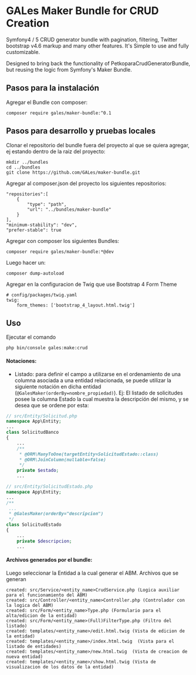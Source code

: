 # GALes Maker Bundle for CRUD Creation

Symfony4 / 5 CRUD generator bundle with pagination, filtering, Twitter bootstrap v4.6 markup and many other features. 
It's Simple to use and fully customizable.

Designed to bring back the functionality of PetkoparaCrudGeneratorBundle, but reusing the logic from Symfony's Maker Bundle.

## Pasos para la instalación

Agregar el Bundle con composer:

    composer require gales/maker-bundle:^0.1

## Pasos para desarrollo y pruebas locales
Clonar el repositorio del bundle fuera del proyecto al que se quiera agregar, ej estando dentro de la raiz del proyecto:

    mkdir ../bundles
    cd ../bundles
    git clone https://github.com/GALes/maker-bundle.git

Agregar al composer.json del proyecto los siguientes repositorios:

    "repositories":[
        {
            "type": "path",
            "url": "../bundles/maker-bundle"
        }
    ],
    "minimum-stability": "dev",
    "prefer-stable": true
    
Agregar con composer los siguientes Bundles:

    composer require gales/maker-bundle:*@dev

Luego hacer un:

    composer dump-autoload

Agregar en la configuracion de Twig que use Bootstrap 4 Form Theme

    # config/packages/twig.yaml
    twig:
        form_themes: ['bootstrap_4_layout.html.twig']
        
## Uso
Ejecutar el comando 

    php bin/console gales:make:crud

#### Notaciones:
- Listado: para definir el campo a utilizarse en el ordenamiento de una columna asociada a una entidad relacionada, 
  se puede utilizar la siguiente notación en dicha entidad (`@GalesMaker(orderBy=nombre_propiedad)`). Ej: El listado de 
  solicitudes posee la columna Estado la cual muestra la descripción del mismo, y se desea que se ordene por esta:

```php
// src/Entity/Solicitud.php
namespace App\Entity;
...
class SolicitudBanco
{
    ...
    /**
     * @ORM\ManyToOne(targetEntity=SolicitudEstado::class)
     * @ORM\JoinColumn(nullable=false)
     */
    private $estado;
    ...
```

```php
// src/Entity/SolicitudEstado.php
namespace App\Entity;
...
/**
 ...
 * @GalesMaker(orderBy="descripcion")
 */
class SolicitudEstado
{
    ...
    private $descripcion;
    ...

```
  

#### Archivos generados por el bundle:

Luego seleccionar la Entidad a la cual generar el ABM. Archivos que se generan

    created: src/Service/<entity_name>CrudService.php (Logica auxiliar para el funcionamiento del ABM)
    created: src/Controller/<entity_name>Controller.php (Controlador con la logica del ABM)
    created: src/Form/<entity_name>Type.php (Formulario para el alta/edicion de la entidad)
    created: src/Form/<entity_name>(Full)FilterType.php (Filtro del listado)
    created: templates/<entity_name>/edit.html.twig (Vista de edicion de la entidad)
    created: templates/<entity_name>/index.html.twig  (Vista para el listado de entidades)
    created: templates/<entity_name>/new.html.twig  (Vista de creacion de nueva entidad)
    created: templates/<entity_name>/show.html.twig (Vista de visualizacion de los datos de la entidad)
